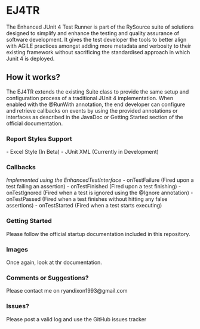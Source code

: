 # EJ4TR
The Enhanced JUnit 4 Test Runner is part of the RySource suite of solutions designed to simplify and
enhance the testing and quality assurance of software development. It gives the test developer the
tools to better align with AGILE practices amongst adding more metadata and verbosity to their
existing framework without sacrificing the standardised approach in which Junit 4 is deployed.

<h2>How it works?</h2>
The EJ4TR extends the existing Suite class to provide the same setup and configuration process of a
traditional JUnit 4 implementation. When enabled with the @RunWith annotation, the end
developer can configure and retrieve callbacks on events by using the provided annotations or
interfaces as described in the JavaDoc or Getting Started section of the official documentation.

<h3>Report Styles Support</h3>
- Excel Style (In Beta)
- JUnit XML (Currently in Development)

<h3>Callbacks</h3>
<i>Implemented using the EnhancedTestInterface</i>
- onTestFailure (Fired upon a test failing an assertion)
- onTestFinished (Fired upon a test finishing)
- onTestIgnored (Fired when a test is ignored using the @Ignore annotation)
- onTestPassed (Fired when a test finishes without hitting any false assertions)
- onTestStarted (Fired when a test starts executing)

<h3>Getting Started</h3>
Please follow the official startup documentation included in this repository.

<h3>Images</h3>
Once again, look at thr documentation.

<h3>Comments or Suggestions?</h3>
Please contact me on ryandixon1993@gmail.com

<h3>Issues?</h3>
Please post a valid log and use the GitHub issues tracker